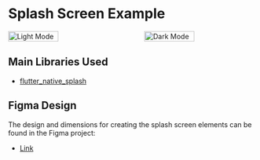 # Splash Screen Example

<div style="display: flex; justify-content: space-between;">
  <img src="https://github.com/devleloper/splash_screen_example/assets/157947350/68c2b07b-affc-4d8e-b1f6-b84ebd3aaea4" alt="Light Mode" style="width: 45%;"/>
  <img src="https://github.com/devleloper/splash_screen_example/assets/157947350/cdddc8a8-b54d-43e0-b86b-93515da678e1" alt="Dark Mode" style="width: 45%;"/>
</div>

## Main Libraries Used

- [flutter_native_splash](https://pub.dev/packages/flutter_native_splash)

## Figma Design

The design and dimensions for creating the splash screen elements can be found in the Figma project:

- [Link](https://www.figma.com/design/GgFGvUEEJKeV1ZLx4MUYr9/Splash-Screen-Example?node-id=0-1&t=6WbtlczJfY0mRaQz-1)

